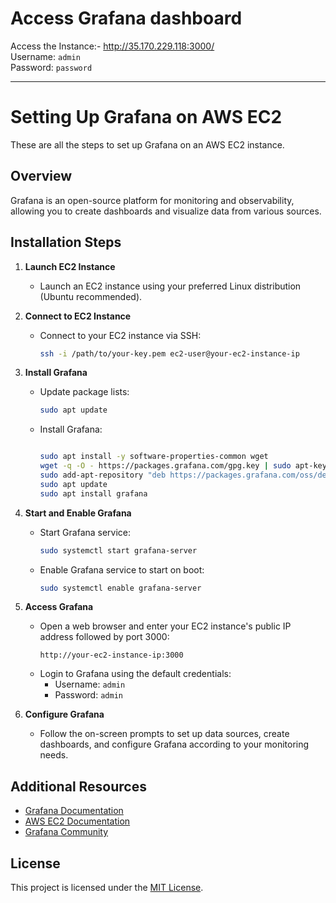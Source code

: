 # Access Grafana dashboard 
Access the Instance:- http://35.170.229.118:3000/   
Username: ```admin```   
Password: ```password```
<hr/>

# Setting Up Grafana on AWS EC2

These are all the steps to set up Grafana on an AWS EC2 instance.

## Overview
Grafana is an open-source platform for monitoring and observability, allowing you to create dashboards and visualize data from various sources.

## Installation Steps

1. **Launch EC2 Instance**
   - Launch an EC2 instance using your preferred Linux distribution (Ubuntu recommended).
   
2. **Connect to EC2 Instance**
   - Connect to your EC2 instance via SSH:
     ```bash
     ssh -i /path/to/your-key.pem ec2-user@your-ec2-instance-ip
     ```

3. **Install Grafana**
   - Update package lists:
     ```bash
     sudo apt update
     ```
   - Install Grafana:
     ```bash

     sudo apt install -y software-properties-common wget
     wget -q -O - https://packages.grafana.com/gpg.key | sudo apt-key add -
     sudo add-apt-repository "deb https://packages.grafana.com/oss/deb stable main"
     sudo apt update
     sudo apt install grafana
     ```
   
4. **Start and Enable Grafana**
   - Start Grafana service:
     ```bash
     sudo systemctl start grafana-server
     ```
   - Enable Grafana service to start on boot:
     ```bash
     sudo systemctl enable grafana-server
     ```

5. **Access Grafana**
   - Open a web browser and enter your EC2 instance's public IP address followed by port 3000:
     ```
     http://your-ec2-instance-ip:3000
     ```
   - Login to Grafana using the default credentials:
     - Username: `admin`
     - Password: `admin` 

6. **Configure Grafana**
   - Follow the on-screen prompts to set up data sources, create dashboards, and configure Grafana according to your monitoring needs.

## Additional Resources

- [Grafana Documentation](https://grafana.com/docs/grafana/latest/)
- [AWS EC2 Documentation](https://docs.aws.amazon.com/ec2/)
- [Grafana Community](https://community.grafana.com/)

## License

This project is licensed under the [MIT License](LICENSE).
